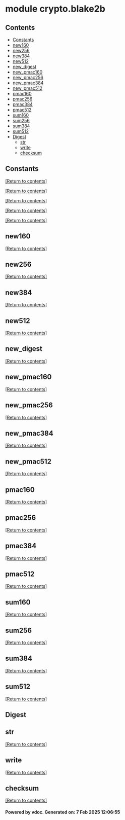 # module crypto.blake2b


## Contents
- [Constants](#Constants)
- [new160](#new160)
- [new256](#new256)
- [new384](#new384)
- [new512](#new512)
- [new_digest](#new_digest)
- [new_pmac160](#new_pmac160)
- [new_pmac256](#new_pmac256)
- [new_pmac384](#new_pmac384)
- [new_pmac512](#new_pmac512)
- [pmac160](#pmac160)
- [pmac256](#pmac256)
- [pmac384](#pmac384)
- [pmac512](#pmac512)
- [sum160](#sum160)
- [sum256](#sum256)
- [sum384](#sum384)
- [sum512](#sum512)
- [Digest](#Digest)
  - [str](#str)
  - [write](#write)
  - [checksum](#checksum)

## Constants
[[Return to contents]](#Contents)

[[Return to contents]](#Contents)

[[Return to contents]](#Contents)

[[Return to contents]](#Contents)

[[Return to contents]](#Contents)

## new160
[[Return to contents]](#Contents)

## new256
[[Return to contents]](#Contents)

## new384
[[Return to contents]](#Contents)

## new512
[[Return to contents]](#Contents)

## new_digest
[[Return to contents]](#Contents)

## new_pmac160
[[Return to contents]](#Contents)

## new_pmac256
[[Return to contents]](#Contents)

## new_pmac384
[[Return to contents]](#Contents)

## new_pmac512
[[Return to contents]](#Contents)

## pmac160
[[Return to contents]](#Contents)

## pmac256
[[Return to contents]](#Contents)

## pmac384
[[Return to contents]](#Contents)

## pmac512
[[Return to contents]](#Contents)

## sum160
[[Return to contents]](#Contents)

## sum256
[[Return to contents]](#Contents)

## sum384
[[Return to contents]](#Contents)

## sum512
[[Return to contents]](#Contents)

## Digest
## str
[[Return to contents]](#Contents)

## write
[[Return to contents]](#Contents)

## checksum
[[Return to contents]](#Contents)

#### Powered by vdoc. Generated on: 7 Feb 2025 12:06:55
